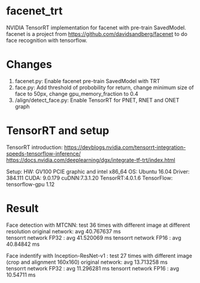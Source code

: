 # facenet_trt
NVIDIA TensorRT implementation for facenet with pre-train SavedModel.
facenet is a project from https://github.com/davidsandberg/facenet to do face recognition with tensorflow.

# Changes 
1. facenet.py: Enable facenet pre-train SavedModel with TRT
2. face.py: Add threshold of probobility for return, change minimum size of face to 50px, change gpu_memory_fraction to 0.4 
3. /align/detect_face.py: Enable TensorRT for PNET, RNET and ONET graph

# TensorRT and setup
TensorRT introduction:
https://devblogs.nvidia.com/tensorrt-integration-speeds-tensorflow-inference/
https://docs.nvidia.com/deeplearning/dgx/integrate-tf-trt/index.html

Setup:
HW: GV100 PCIE graphic and intel x86_64
OS: Ubuntu 16.04
Driver: 384.111
CUDA: 9.0.179
cuDNN:7.3.1.20
TensorRT:4.0.1.6
TensorFlow: tensorflow-gpu 1.12

# Result
Face detection with MTCNN: test 36 times with different image at different resolution
original network: avg 40.767637 ms	
tensorrt network FP32 : avg 41.520069 ms
tensorrt network FP16 : avg 40.84842 ms

Face indentify with Inception-ResNet-v1
: test 27 times with different image (crop and alignment 160x160)
original network: avg 13.713258 ms	
tensorrt network FP32 : avg 	11.296281	ms
tensorrt network FP16 : avg 10.54711 ms
